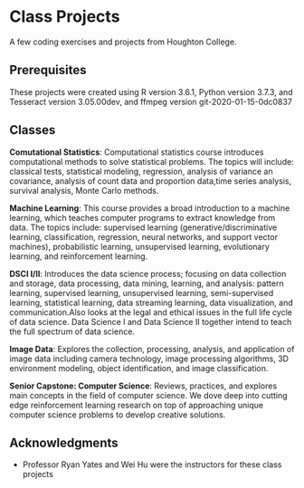 # Class Projects
A few coding exercises and projects from Houghton College.

## Prerequisites
These projects were created using R version 3.6.1, Python version 3.7.3, and Tesseract version 3.05.00dev, and ffmpeg version git-2020-01-15-0dc0837

## Classes
**Comutational Statistics**: Computational statistics course introduces computational methods to solve statistical problems. The topics will include: classical tests, statistical modeling, regression, analysis of variance an covariance, analysis of count data and proportion data,time series analysis, survival analysis, Monte Carlo methods.

**Machine Learning**: This course provides a broad introduction to a machine learning, which teaches computer programs to extract knowledge from data. The topics include: supervised learning (generative/discriminative learning, classification, regression, neural networks, and support vector machines), probabilistic learning, unsupervised learning, evolutionary learning, and reinforcement learning.

**DSCI I/II**: Introduces the data science process; focusing on data collection and storage, data processing, data mining, learning, and analysis: pattern learning, supervised learning, unsupervised learning, semi-supervised learning, statistical learning, data streaming learning, data visualization, and communication.Also looks at the legal and ethical issues in the full life cycle of data science. Data Science I and Data Science II together intend to teach the full spectrum of data science.

**Image Data**: Explores the collection, processing, analysis, and application of image data including camera technology, image processing algorithms, 3D environment modeling, object identification, and image classification. 

**Senior Capstone: Computer Science**: Reviews, practices, and explores main concepts in the field of computer science. We dove deep into cutting edge reinforcement learning research on top of approaching unique computer science problems to develop creative solutions.  

[Comment]: <> "a"
## Acknowledgments
- Professor Ryan Yates and Wei Hu were the instructors for these class projects
